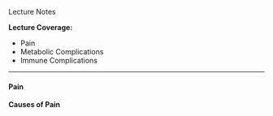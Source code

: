 Lecture Notes

**Lecture Coverage:**
- Pain
- Metabolic Complications
- Immune Complications

---
#### **Pain**
**Causes of Pain**
